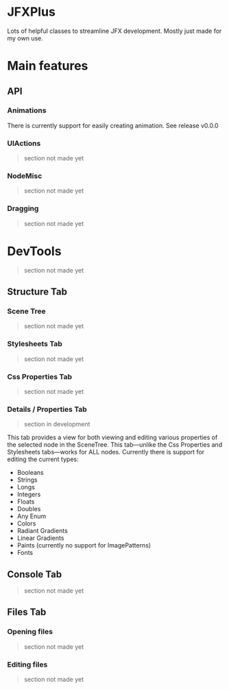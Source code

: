 # JFXPlus
Lots of helpful classes to streamline JFX development. Mostly just made for my own use.

# Main features

## API

### Animations

There is currently support for easily creating animation. See release v0.0.0

### UIActions

> section not made yet

### NodeMisc

> section not made yet

### Dragging

> section not made yet

# DevTools

> section not made yet

## Structure Tab

### Scene Tree

> section not made yet

### Stylesheets Tab

> section not made yet

### Css Properties Tab

> section not made yet

### Details / Properties Tab

> section in development

This tab provides a view for both viewing and editing various properties of the selected node in the SceneTree. This tab—unlike the Css Properties and Stylesheets tabs—works for ALL nodes. Currently there is support for editing the current types: 

* Booleans
* Strings
* Longs
* Integers
* Floats
* Doubles
* Any Enum
* Colors
* Radiant Gradients
* Linear Gradients
* Paints (currently no support for ImagePatterns)
* Fonts

## Console Tab

> section not made yet

## Files Tab

### Opening files

> section not made yet

### Editing files

> section not made yet
